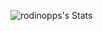 ![rodinopps's Stats](https://github-readme-stats.vercel.app/api?username=rodinopps&theme=github_dark&show_icons=true&hide_border=false&count_private=true)
